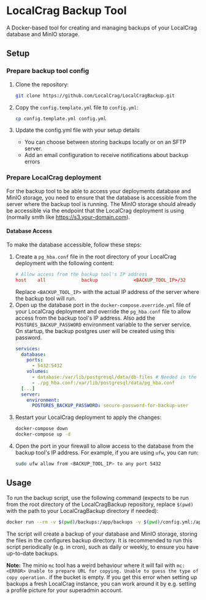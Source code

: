 # LocalCrag Backup Tool

A Docker-based tool for creating and managing backups of your LocalCrag database and MinIO storage.

## Setup

### Prepare backup tool config

1. Clone the repository:
   ```bash
   git clone https://github.com/LocalCrag/LocalCragBackup.git
   ```

2. Copy the `config.template.yml` file to `config.yml`:
   ```bash
   cp config.template.yml config.yml
   ```

3. Update the config.yml file with your setup details
     - You can choose between storing backups locally or on an SFTP server.
     - Add an email configuration to receive notifications about backup errors

### Prepare LocalCrag deployment

For the backup tool to be able to access your deployments database and MinIO storage, 
you need to ensure that the database is accessible from the server where the backup tool is running. The MinIO storage 
should already be accessible via the endpoint that the LocalCrag deployment is using (normally smth like https://s3.your-domain.com).

#### Database Access

To make the database accessible, follow these steps:

1. Create a `pg_hba.conf` file in the root directory of your LocalCrag deployment with the following content:
   ```conf
   # Allow access from the backup tool's IP address
   host    all             backup             <BACKUP_TOOL_IP>/32            md5
   ```
   Replace `<BACKUP_TOOL_IP>` with the actual IP address of the server where the backup tool will run.
2. Open up the database port in the `docker-compose.override.yml` file of your LocalCrag deployment and override the `pg_hba.conf` file to allow access from the backup tool's IP address. Also add the `POSTGRES_BACKUP_PASSWORD` environment variable to the server service. On startup, the backup postgres user will be created using this password.
   ```yaml
   services:
     database:
       ports:
         - 5432:5432
       volumes:
         - database:/var/lib/postgresql/data/db-files # Needed in the override file as well as lists get replaced, not merged
         - ./pg_hba.conf:/var/lib/postgresql/data/pg_hba.conf
     [...]
     server:
       environment:
         POSTGRES_BACKUP_PASSWORD: secure-password-for-backup-user
   ```
3. Restart your LocalCrag deployment to apply the changes:
   ```bash
   docker-compose down
   docker-compose up -d
   ```
4. Open the port in your firewall to allow access to the database from the backup tool's IP address. For example, if you are using `ufw`, you can run:
   ```bash
   sudo ufw allow from <BACKUP_TOOL_IP> to any port 5432
   ```

## Usage

To run the backup script, use the following command (expects to be run from the root directory of the LocalCragBackup repository, replace `$(pwd)` with the path to your LocalCragBackup directory if needed):

   ```bash
   docker run --rm -v $(pwd)/backups:/app/backups -v $(pwd)/config.yml:/app/config.yml ghcr.io/localcrag/localcrag-backup:latest
   ```

The script will create a backup of your database and MinIO storage, storing the files in the configures backup
directory. It is recommended to run this script periodically (e.g. in cron), such as daily or weekly, to ensure you have
up-to-date backups.

**Note:** The minio `mc` tool has a weird behaviour where it will fail with `mc: <ERROR> Unable to prepare URL for copying. Unable to guess the type of copy operation.` if the bucket is empty. If you get this error when setting up backups a fresh LocalCrag instance, you can work around it by e.g. setting a profile picture for your superadmin account.  